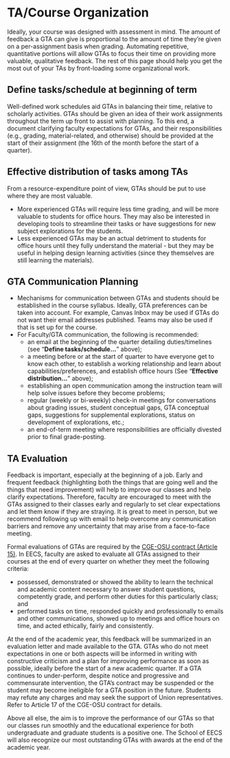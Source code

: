 # TA/Course Organization

Ideally, your course was designed with assessment in mind. The amount of feedback a GTA can give is proportional to the amount of time they’re given on a per-assignment basis when grading. Automating repetitive, quantitative portions will allow GTAs to focus their time on providing more valuable, qualitative feedback. The rest of this page should help you get the most out of your TAs by front-loading some organizational work.

## Define tasks/schedule at beginning of term

Well-defined work schedules aid GTAs in balancing their time, relative to scholarly activities. GTAs should be given an idea of their work assignments throughout the term up front to assist with planning. To this end, a document clarifying faculty expectations for GTAs, and their responsibilities (e.g., grading, material-related, and otherwise) should be provided at the start of their assignment (the 16th of the month before the start of a quarter).

## Effective distribution of tasks among TAs

From a resource-expenditure point of view, GTAs should be put to use where they are most valuable.

- More experienced GTAs will require less time grading, and will be more valuable to students for office hours. They may also be interested in developing tools to streamline their tasks or have suggestions for new subject explorations for the students.
- Less experienced GTAs may be an actual detriment to students for office hours until they fully understand the material - but they may be useful in helping design learning activities (since they themselves are still learning the materials).

## GTA Communication Planning

- Mechanisms for communication between GTAs and students should be established in the course syllabus. Ideally, GTA preferences can be taken into account. For example, Canvas Inbox may be used if GTAs do not want their email addresses published. Teams may also be used if that is set up for the course.
- For Faculty/GTA communication, the following is recommended:
  - an email at the beginning of the quarter detailing duties/timelines (see “**Define tasks/schedule...**” above);
  - a meeting before or at the start of quarter to have everyone get to know each other, to establish a working relationship and learn about capabilities/preferences, and establish office hours (See “**Effective distribution...**” above);
  - establishing an open communication among the instruction team will help solve issues before they become problems;
  - regular (weekly or bi-weekly) check-in meetings for conversations about grading issues, student conceptual gaps, GTA conceptual gaps, suggestions for supplemental explorations, status on development of explorations, etc.;
  - an end-of-term meeting where responsibilities are officially divested prior to final grade-posting.

## TA Evaluation

Feedback is important, especially at the beginning of a job. Early and frequent feedback (highlighting both the things that are going well and the things that need improvement) will help to improve our classes and help clarify expectations. Therefore, faculty are encouraged to meet with the GTAs assigned to their classes early and regularly to set clear expectations and let them know if they are straying. It is great to meet in person, but we recommend following up with email to help overcome any communication barriers and remove any uncertainty that may arise from a face-to-face meeting.

Formal evaluations of GTAs are required by the [CGE-OSU contract (Article 15)](https://hr.oregonstate.edu/employees/administrators-supervisors/graduate-employee-cge-contract-resources). In EECS, faculty are asked to evaluate all GTAs assigned to their courses at the end of every quarter on whether they meet the following criteria:

- possessed, demonstrated or showed the ability to learn the technical and academic content necessary to answer student questions, competently grade, and perform other duties for this particularly class; and
- performed tasks on time, responded quickly and professionally to emails and other communications, showed up to meetings and office hours on time, and acted ethically, fairly and consistently.

At the end of the academic year, this feedback will be summarized in an evaluation letter and made available to the GTA. GTAs who do not meet expectations in one or both aspects will be informed in writing with constructive criticism and a plan for improving performance as soon as possible, ideally before the start of a new academic quarter. If a GTA continues to under-perform, despite notice and progressive and commensurate intervention, the GTA’s contract may be suspended or the student may become ineligible for a GTA position in the future. Students may refute any charges and may seek the support of Union representatives. Refer to Article 17 of the CGE-OSU contract for details.

Above all else, the aim is to improve the performance of our GTAs so that our classes run smoothly and the educational experience for both undergraduate and graduate students is a positive one. The School of EECS will also recognize our most outstanding GTAs with awards at the end of the academic year.
